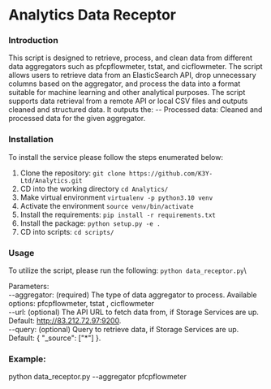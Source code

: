 # Analytics Data Receptor

### Introduction
This script is designed to retrieve, process, and clean data from different data aggregators such as pfcpflowmeter, tstat, and cicflowmeter. The script allows users to retrieve data from an ElasticSearch API, drop unnecessary columns based on the aggregator, and process the data into a format suitable for machine learning and other analytical purposes.
The script supports data retrieval from a remote API or local CSV files and outputs cleaned and structured data.
It outputs the:
-- Processed data: Cleaned and processed data for the given aggregator.



### Installation
To install the service please follow the steps enumerated below:
1. Clone the repository: ``git clone https://github.com/K3Y-Ltd/Analytics.git``
2. CD into the working directory ``cd Analytics/``
3. Make virtual environment ```virtualenv -p python3.10 venv```
4. Activate the environment ``source venv/bin/activate``
5. Install the requirements: ``pip install -r requirements.txt``
6. Install the package: ``python setup.py -e .``
7. CD into scripts: ``cd scripts/``

### Usage
To utilize the script, please run the following:
```python data_receptor.py```\


Parameters:\
--aggregator: (required) The type of data aggregator to process. Available options: pfcpflowmeter, tstat , cicflowmeter \
--url: (optional) The API URL to fetch data from, if Storage Services are up. Default: http://83.212.72.97:9200. \
--query: (optional) Query to retrieve data, if Storage Services are up. Default: { "_source": ["*"] }.


### Example:
python data_receptor.py --aggregator pfcpflowmeter









